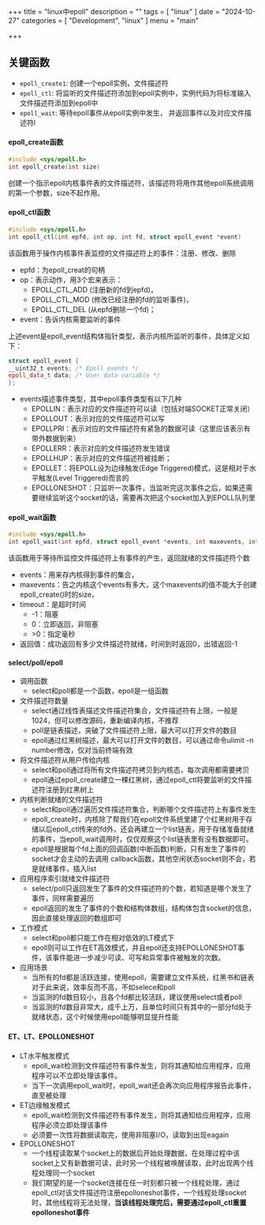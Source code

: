 +++
title = "linux中epoll"
description = ""
tags = [
    "linux"
]
date = "2024-10-27"
categories = [
    "Development",
    "linux"
]
menu = "main"

+++



## 关键函数

- `epoll_create1`: 创建一个epoll实例，文件描述符
- `epoll_ctl`: 将监听的文件描述符添加到epoll实例中，实例代码为将标准输入文件描述符添加到epoll中
- `epoll_wait`: 等待epoll事件从epoll实例中发生， 并返回事件以及对应文件描述符l



#### **epoll_create函数**

```c++
#include <sys/epoll.h>
int epoll_create(int size)
```

创建一个指示epoll内核事件表的文件描述符，该描述符将用作其他epoll系统调用的第一个参数，size不起作用。

#### **epoll_ctl函数**

```c++
#include <sys/epoll.h>
int epoll_ctl(int epfd, int op, int fd, struct epoll_event *event)
```

该函数用于操作内核事件表监控的文件描述符上的事件：注册、修改、删除

- epfd：为epoll_creat的句柄
- op：表示动作，用3个宏来表示：
  - EPOLL_CTL_ADD (注册新的fd到epfd)，
  - EPOLL_CTL_MOD (修改已经注册的fd的监听事件)，
  - EPOLL_CTL_DEL (从epfd删除一个fd)；
- event：告诉内核需要监听的事件

上述event是epoll_event结构体指针类型，表示内核所监听的事件，具体定义如下：

```c++
struct epoll_event {
__uint32_t events; /* Epoll events */
epoll_data_t data; /* User data variable */
};
```



- events描述事件类型，其中epoll事件类型有以下几种
  - EPOLLIN：表示对应的文件描述符可以读（包括对端SOCKET正常关闭）
  - EPOLLOUT：表示对应的文件描述符可以写
  - EPOLLPRI：表示对应的文件描述符有紧急的数据可读（这里应该表示有带外数据到来）
  - EPOLLERR：表示对应的文件描述符发生错误
  - EPOLLHUP：表示对应的文件描述符被挂断；
  - EPOLLET：将EPOLL设为边缘触发(Edge Triggered)模式，这是相对于水平触发(Level Triggered)而言的
  - EPOLLONESHOT：只监听一次事件，当监听完这次事件之后，如果还需要继续监听这个socket的话，需要再次把这个socket加入到EPOLL队列里

#### **epoll_wait函数**

```c++
#include <sys/epoll.h>
int epoll_wait(int epfd, struct epoll_event *events, int maxevents, int timeout)

```

该函数用于等待所监控文件描述符上有事件的产生，返回就绪的文件描述符个数

- events：用来存内核得到事件的集合，
- maxevents：告之内核这个events有多大，这个maxevents的值不能大于创建epoll_create()时的size，
- timeout：是超时时间
  - -1：阻塞
  - 0：立即返回，非阻塞
  - \>0：指定毫秒
- 返回值：成功返回有多少文件描述符就绪，时间到时返回0，出错返回-1

#### **select/poll/epoll**

- 调用函数
  - select和poll都是一个函数，epoll是一组函数
- 文件描述符数量
  - select通过线性表描述文件描述符集合，文件描述符有上限，一般是1024，但可以修改源码，重新编译内核，不推荐
  - poll是链表描述，突破了文件描述符上限，最大可以打开文件的数目
  - epoll通过红黑树描述，最大可以打开文件的数目，可以通过命令ulimit -n number修改，仅对当前终端有效
- 将文件描述符从用户传给内核
  - select和poll通过将所有文件描述符拷贝到内核态，每次调用都需要拷贝
  - epoll通过epoll_create建立一棵红黑树，通过epoll_ctl将要监听的文件描述符注册到红黑树上
- 内核判断就绪的文件描述符
  - select和poll通过遍历文件描述符集合，判断哪个文件描述符上有事件发生
  - epoll_create时，内核除了帮我们在epoll文件系统里建了个红黑树用于存储以后epoll_ctl传来的fd外，还会再建立一个list链表，用于存储准备就绪的事件，当epoll_wait调用时，仅仅观察这个list链表里有没有数据即可。
  - epoll是根据每个fd上面的回调函数(中断函数)判断，只有发生了事件的socket才会主动的去调用 callback函数，其他空闲状态socket则不会，若是就绪事件，插入list
- 应用程序索引就绪文件描述符
  - select/poll只返回发生了事件的文件描述符的个数，若知道是哪个发生了事件，同样需要遍历
  - epoll返回的发生了事件的个数和结构体数组，结构体包含socket的信息，因此直接处理返回的数组即可
- 工作模式
  - select和poll都只能工作在相对低效的LT模式下
  - epoll则可以工作在ET高效模式，并且epoll还支持EPOLLONESHOT事件，该事件能进一步减少可读、可写和异常事件被触发的次数。 
- 应用场景
  - 当所有的fd都是活跃连接，使用epoll，需要建立文件系统，红黑书和链表对于此来说，效率反而不高，不如selece和poll
  - 当监测的fd数目较小，且各个fd都比较活跃，建议使用select或者poll
  - 当监测的fd数目非常大，成千上万，且单位时间只有其中的一部分fd处于就绪状态，这个时候使用epoll能够明显提升性能



#### **ET、LT、EPOLLONESHOT**

- LT水平触发模式
  - epoll_wait检测到文件描述符有事件发生，则将其通知给应用程序，应用程序可以不立即处理该事件。
  - 当下一次调用epoll_wait时，epoll_wait还会再次向应用程序报告此事件，直至被处理
- ET边缘触发模式
  - epoll_wait检测到文件描述符有事件发生，则将其通知给应用程序，应用程序必须立即处理该事件
  - 必须要一次性将数据读取完，使用非阻塞I/O，读取到出现eagain
- EPOLLONESHOT
  - 一个线程读取某个socket上的数据后开始处理数据，在处理过程中该socket上又有新数据可读，此时另一个线程被唤醒读取，此时出现两个线程处理同一个socket
  - 我们期望的是一个socket连接在任一时刻都只被一个线程处理，通过epoll_ctl对该文件描述符注册epolloneshot事件，一个线程处理socket时，其他线程将无法处理，**当该线程处理完后，需要通过epoll_ctl重置epolloneshot事件**
